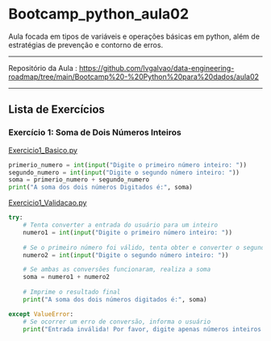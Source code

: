 # Bootcamp_python_aula02

Aula focada em tipos de variáveis e operações básicas em python, além de estratégias de prevenção e contorno de erros.

---
Repositório da Aula : <https://github.com/lvgalvao/data-engineering-roadmap/tree/main/Bootcamp%20-%20Python%20para%20dados/aula02>

---

## Lista de Exercícios

### Exercício 1: Soma de Dois Números Inteiros

[Exercicio1_Basico.py](Exercicios/Exercicio1_Basico.py)


```python
primerio_numero = int(input("Digite o primeiro número inteiro: "))
segundo_numero = int(input("Digite o segundo número inteiro: "))
soma = primerio_numero + segundo_numero
print("A soma dos dois números Digitados é:", soma)
```
[Exercicio1_Validacao.py](Exercicios/Exercicio1_Validacao.py)

``` python
try:
    # Tenta converter a entrada do usuário para um inteiro
    numero1 = int(input("Digite o primeiro número inteiro: "))
    
    # Se o primeiro número foi válido, tenta obter e converter o segundo
    numero2 = int(input("Digite o segundo número inteiro: "))

    # Se ambas as conversões funcionaram, realiza a soma
    soma = numero1 + numero2
    
    # Imprime o resultado final
    print("A soma dos dois números digitados é:", soma)

except ValueError:
    # Se ocorrer um erro de conversão, informa o usuário
    print("Entrada inválida! Por favor, digite apenas números inteiros.")
```